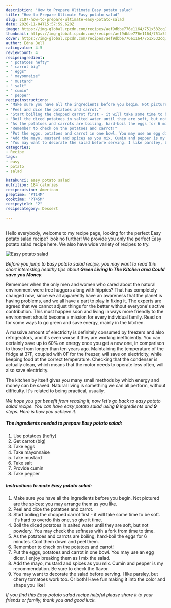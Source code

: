 ```yaml
---
description: "How to Prepare Ultimate Easy potato salad"
title: "How to Prepare Ultimate Easy potato salad"
slug: 2107-how-to-prepare-ultimate-easy-potato-salad
date: 2020-11-04T15:57:59.620Z
image: https://img-global.cpcdn.com/recipes/aef9dbbe776e1164/751x532cq70/easy-potato-salad-recipe-main-photo.jpg
thumbnail: https://img-global.cpcdn.com/recipes/aef9dbbe776e1164/751x532cq70/easy-potato-salad-recipe-main-photo.jpg
cover: https://img-global.cpcdn.com/recipes/aef9dbbe776e1164/751x532cq70/easy-potato-salad-recipe-main-photo.jpg
author: Edna Bell
ratingvalue: 4.5
reviewcount: 4
recipeingredient:
- " potatoes hefty"
- " carrot big"
- " eggs"
- " mayonnaise"
- " mustard"
- " salt"
- " cumin"
- " pepper"
recipeinstructions:
- "Make sure you have all the ingredients before you begin. Not pictured are the spices: you may arrange them as you like."
- "Peel and dice the potatoes and carrot."
- "Start boiling the chopped carrot first - it will take some time to be soft. It&#39;s hard to overdo this one, so give it time."
- "Boil the diced potatoes in salted water until they are soft, but not powdery. You may check the softness with a fork from time to time."
- "As the potatoes and carrots are boiling, hard-boil the eggs for 6 minutes. Cool them down and peel them."
- "Remember to check on the potatoes and carrot!"
- "Put the eggs, potatoes and carrot in one bowl. You may use an egg dicer. I enjoy breaking them as I mix the salad."
- "Add the mayo, mustard and spices as you mix. Cumin and pepper is my recommendation. Be sure to check the flavor."
- "You may want to decorate the salad before serving. I like parsley, but cherry tomatoes work too. Or both! Have fun making it into the color and shape you like!"
categories:
- Recipe
tags:
- easy
- potato
- salad

katakunci: easy potato salad 
nutrition: 184 calories
recipecuisine: American
preptime: "PT14M"
cooktime: "PT45M"
recipeyield: "2"
recipecategory: Dessert

---
```

<br>
Hello everybody, welcome to my recipe page, looking for the perfect Easy potato salad recipe? look no further! We provide you only the perfect Easy potato salad recipe here. We also have wide variety of recipes to try.
<br>


![Easy potato salad](https://img-global.cpcdn.com/recipes/aef9dbbe776e1164/751x532cq70/easy-potato-salad-recipe-main-photo.jpg)

<i>Before you jump to Easy potato salad recipe, you may want to read this short interesting healthy tips about 
<strong>Green Living In The Kitchen area Could save you Money</strong>.</i>
</br>

Remember when the only men and women who cared about the natural environment were tree huggers along with hippies? That has completely changed now, since we all apparently have an awareness that the planet is having problems, and we all have a part to play in fixing it. The experts are agreed that we cannot adjust things for the better without everyone's active contribution. This must happen soon and living in ways more friendly to the environment should become a mission for every individual family. Read on for some ways to go green and save energy, mainly in the kitchen.

A massive amount of electricity is definitely consumed by freezers and also refrigerators, and it's even worse if they are working inefficiently. You can certainly save up to 60% on energy once you get a new one, in comparison to those from longer than ten years ago. Maintaining the temperature of the fridge at 37F, coupled with 0F for the freezer, will save on electricity, while keeping food at the correct temperature. Checking that the condenser is actually clean, which means that the motor needs to operate less often, will also save electricity.

The kitchen by itself gives you many small methods by which energy and money can be saved. Natural living is something we can all perform, without difficulty. It's related to being practical, usually.


<i>We hope you got benefit from reading it, now let's go back to easy potato salad recipe. You can have easy potato salad using <strong>8</strong> ingredients and <strong>9</strong> steps. Here is how you achieve it.
</i>

##### The ingredients needed to prepare Easy potato salad:

1. Use  potatoes (hefty)
1. Get  carrot (big)
1. Take  eggs
1. Take  mayonnaise
1. Take  mustard
1. Take  salt
1. Provide  cumin
1. Take  pepper


##### Instructions to make Easy potato salad:

1. Make sure you have all the ingredients before you begin. Not pictured are the spices: you may arrange them as you like.
1. Peel and dice the potatoes and carrot.
1. Start boiling the chopped carrot first - it will take some time to be soft. It&#39;s hard to overdo this one, so give it time.
1. Boil the diced potatoes in salted water until they are soft, but not powdery. You may check the softness with a fork from time to time.
1. As the potatoes and carrots are boiling, hard-boil the eggs for 6 minutes. Cool them down and peel them.
1. Remember to check on the potatoes and carrot!
1. Put the eggs, potatoes and carrot in one bowl. You may use an egg dicer. I enjoy breaking them as I mix the salad.
1. Add the mayo, mustard and spices as you mix. Cumin and pepper is my recommendation. Be sure to check the flavor.
1. You may want to decorate the salad before serving. I like parsley, but cherry tomatoes work too. Or both! Have fun making it into the color and shape you like!


<i>If you find this Easy potato salad recipe helpful please share it to your friends or family, thank you and good luck.</i>
